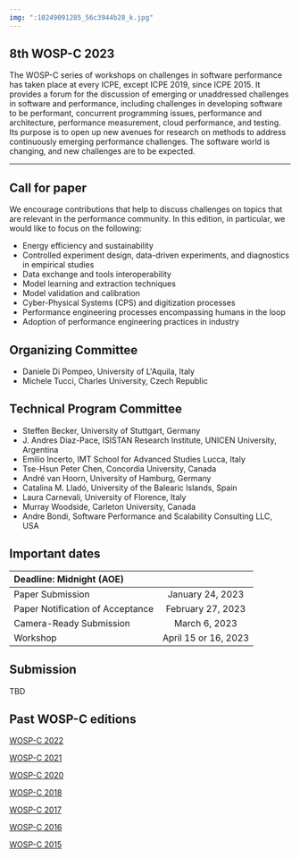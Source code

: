 ```yaml
---
img: ":10249091285_56c3944b28_k.jpg"
---
```


## 8th WOSP-C 2023

The WOSP-C series of workshops on challenges in software performance has taken place at every ICPE, except ICPE 2019, since ICPE 2015. It provides a forum for the discussion of emerging or unaddressed challenges in software and performance, including challenges in developing software to be performant, concurrent programming issues, performance and architecture, performance measurement, cloud performance, and testing. Its purpose is to open up new avenues for research on methods to address continuously emerging performance challenges. The software world is changing, and new challenges are to be expected.


---

## Call for paper

We encourage contributions that help to discuss challenges on topics that are relevant in the performance community. In this edition, in particular, we would like to focus on the following:

 - Energy efficiency and sustainability
 - Controlled experiment design, data-driven experiments, and diagnostics in empirical studies
 - Data exchange and tools interoperability
 - Model learning and extraction techniques
 - Model validation and calibration
 - Cyber-Physical Systems (CPS) and digitization processes
 - Performance engineering processes encompassing humans in the loop
 - Adoption of performance engineering practices in industry

## Organizing Committee
 
 - Daniele Di Pompeo, University of L'Aquila, Italy
 - Michele Tucci, Charles University, Czech Republic

## Technical Program Committee

- Steffen Becker, University of Stuttgart, Germany
- J. Andres	Diaz-Pace, ISISTAN Research Institute, UNICEN University, Argentina
- Emilio Incerto, IMT School for Advanced Studies Lucca, Italy
- Tse-Hsun Peter Chen, Concordia University, Canada
- André	van Hoorn, University of Hamburg, Germany
- Catalina M. Lladó, University of the Balearic Islands, Spain
- Laura	Carnevali, University of Florence, Italy
- Murray Woodside, Carleton University, Canada
- Andre	Bondi, Software Performance and Scalability Consulting LLC, USA

## Important dates

| Deadline: Midnight (AOE)                      |     |
|:----------------------------------------------|:---:|
| Paper Submission                              | January 24, 2023 |
| Paper Notification of Acceptance              | February 27, 2023 |
| Camera-Ready Submission                       | March 6, 2023 |
| Workshop                                      | April 15 or 16, 2023 |

## Submission

TBD

## Past WOSP-C editions

[WOSP-C 2022](https://wosp-c.github.io/wosp-c-22/)

[WOSP-C 2021](https://wosp-c-21.github.io/)

[WOSP-C 2020](https://wosp-c.github.io/wosp-c-20/)

[WOSP-C 2018](http://wosp-c.uib.es/)

[WOSP-C 2017](https://wosp-c.spec.org/)

[WOSP-C 2016](http://wosp-c.ipd.kit.edu/)

[WOSP-C 2015](http://wosp-c.ipd.kit.edu/wosp_c15/home/index.html)

